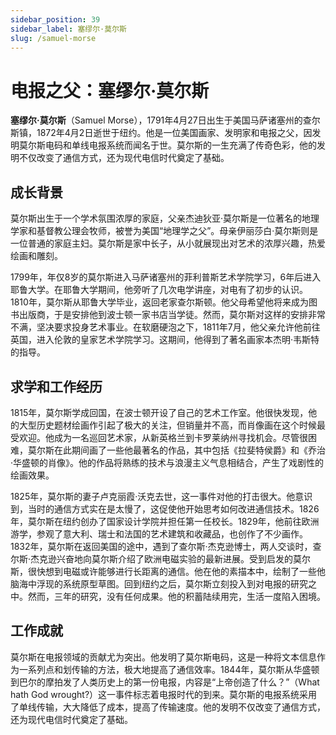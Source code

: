 ```yaml
---
sidebar_position: 39
sidebar_label: 塞缪尔·莫尔斯
slug: /samuel-morse
---
```


# 电报之父：塞缪尔·莫尔斯

**塞缪尔·莫尔斯**（Samuel Morse），1791年4月27日出生于美国马萨诸塞州的查尔斯镇，1872年4月2日逝世于纽约。他是一位美国画家、发明家和电报之父，因发明莫尔斯电码和单线电报系统而闻名于世。莫尔斯的一生充满了传奇色彩，他的发明不仅改变了通信方式，还为现代电信时代奠定了基础。

## 成长背景

莫尔斯出生于一个学术氛围浓厚的家庭，父亲杰迪狄亚·莫尔斯是一位著名的地理学家和基督教公理会牧师，被誉为美国“地理学之父”。母亲伊丽莎白·莫尔斯则是一位普通的家庭主妇。莫尔斯是家中长子，从小就展现出对艺术的浓厚兴趣，热爱绘画和雕刻。

1799年，年仅8岁的莫尔斯进入马萨诸塞州的菲利普斯艺术学院学习，6年后进入耶鲁大学。在耶鲁大学期间，他旁听了几次电学讲座，对电有了初步的认识。1810年，莫尔斯从耶鲁大学毕业，返回老家查尔斯顿。他父母希望他将来成为图书出版商，于是安排他到波士顿一家书店当学徒。然而，莫尔斯对这样的安排非常不满，坚决要求投身艺术事业。在软磨硬泡之下，1811年7月，他父亲允许他前往英国，进入伦敦的皇家艺术学院学习。这期间，他得到了著名画家本杰明·韦斯特的指导。

## 求学和工作经历

1815年，莫尔斯学成回国，在波士顿开设了自己的艺术工作室。他很快发现，他的大型历史题材绘画作引起了极大的关注，但销量并不高，而肖像画在这个时候最受欢迎。他成为一名巡回艺术家，从新英格兰到卡罗莱纳州寻找机会。尽管很困难，莫尔斯在此期间画了一些他最著名的作品，其中包括《拉斐特侯爵》和《乔治·华盛顿的肖像》。他的作品将熟练的技术与浪漫主义气息相结合，产生了戏剧性的绘画效果。

1825年，莫尔斯的妻子卢克丽霞·沃克去世，这一事件对他的打击很大。他意识到，当时的通信方式实在是太慢了，这促使他开始思考如何改进通信技术。1826年，莫尔斯在纽约创办了国家设计学院并担任第一任校长。1829年，他前往欧洲游学，参观了意大利、瑞士和法国的艺术建筑和收藏品，也创作了不少画作。1832年，莫尔斯在返回美国的途中，遇到了查尔斯·杰克逊博士，两人交谈时，查尔斯·杰克逊兴奋地向莫尔斯介绍了欧洲电磁实验的最新进展。受到启发的莫尔斯，很快想到电磁或许能够进行长距离的通信。他在他的素描本中，绘制了一些他脑海中浮现的系统原型草图。回到纽约之后，莫尔斯立刻投入到对电报的研究之中。然而，三年的研究，没有任何成果。他的积蓄陆续用完，生活一度陷入困境。

## 工作成就

莫尔斯在电报领域的贡献尤为突出。他发明了莫尔斯电码，这是一种将文本信息作为一系列点和划传输的方法，极大地提高了通信效率。1844年，莫尔斯从华盛顿到巴尔的摩拍发了人类历史上的第一份电报，内容是“上帝创造了什么？”（What hath God wrought?）这一事件标志着电报时代的到来。莫尔斯的电报系统采用了单线传输，大大降低了成本，提高了传输速度。他的发明不仅改变了通信方式，还为现代电信时代奠定了基础。
